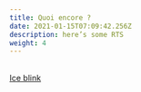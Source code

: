 ```yaml
---
title: Quoi encore ?
date: 2021-01-15T07:09:42.256Z
description: here’s some RTS
weight: 4
---
```

\
[Ice blink](https://drive.google.com/file/d/10n9AjJRsfP8BTPZLGDI9EEvajSj5dODo/view?usp=sharing)